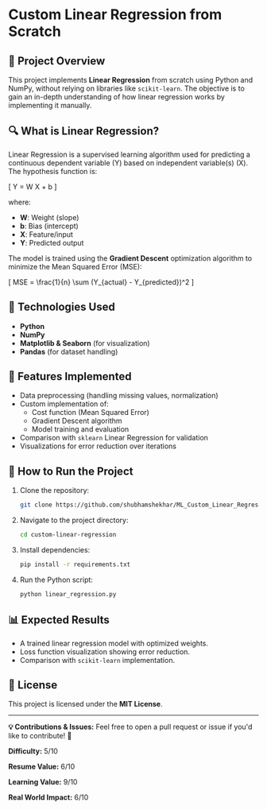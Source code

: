 # Custom Linear Regression from Scratch

## 📌 Project Overview
This project implements **Linear Regression** from scratch using Python and NumPy, without relying on libraries like `scikit-learn`. The objective is to gain an in-depth understanding of how linear regression works by implementing it manually.

## 🔍 What is Linear Regression?
Linear Regression is a supervised learning algorithm used for predicting a continuous dependent variable (Y) based on independent variable(s) (X). The hypothesis function is:

\[
Y = W X + b
\]

where:
- **W**: Weight (slope)
- **b**: Bias (intercept)
- **X**: Feature/input
- **Y**: Predicted output

The model is trained using the **Gradient Descent** optimization algorithm to minimize the Mean Squared Error (MSE):

\[
MSE = \frac{1}{n} \sum (Y_{actual} - Y_{predicted})^2
\]

## 🔧 Technologies Used
- **Python**
- **NumPy**
- **Matplotlib & Seaborn** (for visualization)
- **Pandas** (for dataset handling)

## 📜 Features Implemented
- Data preprocessing (handling missing values, normalization)
- Custom implementation of:
  - Cost function (Mean Squared Error)
  - Gradient Descent algorithm
  - Model training and evaluation
- Comparison with `sklearn` Linear Regression for validation
- Visualizations for error reduction over iterations

## 🚀 How to Run the Project
1. Clone the repository:
   ```bash
   git clone https://github.com/shubhamshekhar/ML_Custom_Linear_Regression.git
   ```
2. Navigate to the project directory:
   ```bash
   cd custom-linear-regression
   ```
3. Install dependencies:
   ```bash
   pip install -r requirements.txt
   ```
4. Run the Python script:
   ```bash
   python linear_regression.py
   ```

## 📊 Expected Results
- A trained linear regression model with optimized weights.
- Loss function visualization showing error reduction.
- Comparison with `scikit-learn` implementation.

## 📄 License
This project is licensed under the **MIT License**.

---
**💡 Contributions & Issues:** Feel free to open a pull request or issue if you'd like to contribute! 🚀

**Difficulty:** 5/10

**Resume Value:** 6/10

**Learning Value:** 9/10

**Real World Impact:** 6/10

